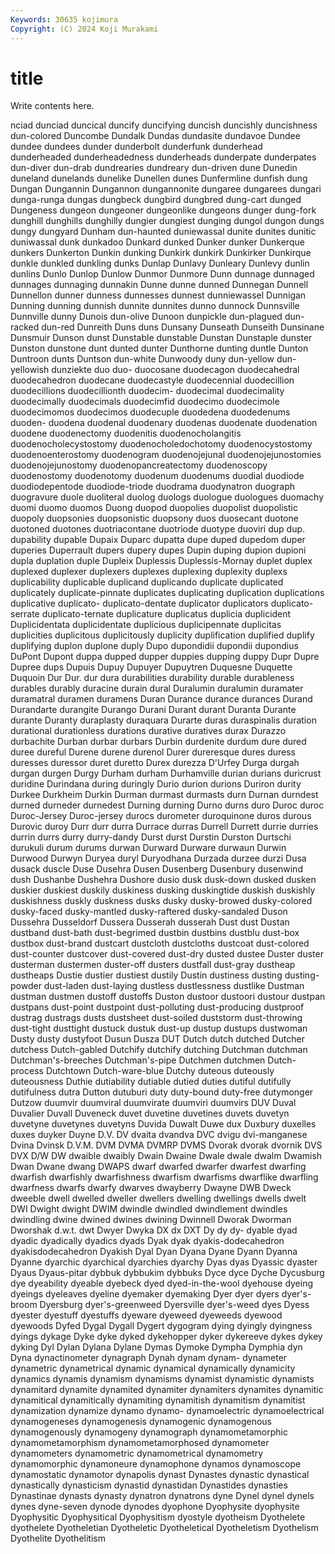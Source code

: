 ```yaml
---
Keywords: 30635 kojimura
Copyright: (C) 2024 Koji Murakami
---
```


# title

Write contents here.



nciad
dunciad duncical duncify duncifying duncish duncishly duncishness dun-colored Duncombe Dundalk
Dundas dundasite dundavoe Dundee dundee dundees dunder dunderbolt dunderfunk dunderhead
dunderheaded dunderheadedness dunderheads dunderpate dunderpates dun-diver dun-drab dundrearies dundreary dun-driven
dune Dunedin duneland dunelands dunelike Dunellen dunes Dunfermline dunfish dung
Dungan Dungannin Dungannon dungannonite dungaree dungarees dungari dunga-runga dungas dungbeck
dungbird dungbred dung-cart dunged Dungeness dungeon dungeoner dungeonlike dungeons dunger
dung-fork dunghill dunghills dunghilly dungier dungiest dunging dungol dungon dungs
dungy dungyard Dunham dun-haunted duniewassal dunite dunites dunitic duniwassal dunk
dunkadoo Dunkard dunked Dunker dunker Dunkerque dunkers Dunkerton Dunkin dunking
Dunkirk dunkirk Dunkirker Dunkirque dunkle dunkled dunkling dunks Dunlap Dunlavy
Dunleary Dunlevy dunlin dunlins Dunlo Dunlop Dunlow Dunmor Dunmore Dunn
dunnage dunnaged dunnages dunnaging dunnakin Dunne dunne dunned Dunnegan Dunnell
Dunnellon dunner dunness dunnesses dunnest dunniewassel Dunnigan Dunning dunning dunnish
dunnite dunnites dunno dunnock Dunnsville Dunnville dunny Dunois dun-olive Dunoon
dunpickle dun-plagued dun-racked dun-red Dunreith Duns duns Dunsany Dunseath Dunseith
Dunsinane Dunsmuir Dunson dunst Dunstable dunstable Dunstan Dunstaple dunster Dunston
dunstone dunt dunted dunter Dunthorne dunting duntle Dunton Duntroon dunts
Duntson dun-white Dunwoody duny dun-yellow dun-yellowish dunziekte duo duo- duocosane
duodecagon duodecahedral duodecahedron duodecane duodecastyle duodecennial duodecillion duodecillions duodecillionth duodecim-
duodecimal duodecimality duodecimally duodecimals duodecimfid duodecimo duodecimole duodecimomos duodecimos duodecuple
duodedena duodedenums duoden- duodena duodenal duodenary duodenas duodenate duodenation duodene
duodenectomy duodenitis duodenocholangitis duodenocholecystostomy duodenocholedochotomy duodenocystostomy duodenoenterostomy duodenogram duodenojejunal duodenojejunostomies
duodenojejunostomy duodenopancreatectomy duodenoscopy duodenostomy duodenotomy duodenum duodenums duodial duodiode duodiodepentode
duodiode-triode duodrama duodynatron duograph duogravure duole duoliteral duolog duologs duologue
duologues duomachy duomi duomo duomos Duong duopod duopolies duopolist duopolistic
duopoly duopsonies duopsonistic duopsony duos duosecant duotone duotoned duotones duotriacontane
duotriode duotype duoviri dup dup. dupability dupable Dupaix Duparc dupatta
dupe duped dupedom duper duperies Duperrault dupers dupery dupes Dupin
duping dupion dupioni dupla duplation duple Dupleix Duplessis Duplessis-Mornay duplet
duplex duplexed duplexer duplexers duplexes duplexing duplexity duplexs duplicability duplicable
duplicand duplicando duplicate duplicated duplicately duplicate-pinnate duplicates duplicating duplication duplications
duplicative duplicato- duplicato-dentate duplicator duplicators duplicato-serrate duplicato-ternate duplicature duplicatus duplicia
duplicident Duplicidentata duplicidentate duplicious duplicipennate duplicitas duplicities duplicitous duplicitously duplicity
duplification duplified duplify duplifying duplon duplone duply Dupo dupondidii dupondii
dupondius DuPont Dupont duppa dupped dupper duppies dupping duppy Dupr
Dupre Dupree dups Dupuis Dupuy Dupuyer Dupuytren Duquesne Duquette Duquoin
Dur Dur. dur dura durabilities durability durable durableness durables durably
duracine durain dural Duralumin duralumin duramater duramatral duramen duramens Duran
Durance durance durances Durand Durandarte durangite Durango Durani Durant durant
Duranta Durante durante Duranty duraplasty duraquara Durarte duras duraspinalis duration
durational durationless durations durative duratives durax Durazzo durbachite Durban durbar
durbars Durbin durdenite durdum dure dured duree dureful Durene durene
durenol Durer dureresque dures duress duresses duressor duret duretto Durex
durezza D'Urfey Durga durgah durgan durgen Durgy Durham durham Durhamville
durian durians duricrust duridine Durindana during duringly Durio durion durions
Duriron durity Durkee Durkheim Durkin Durman durmast durmasts durn Durnan
durndest durned durneder durnedest Durning durning Durno durns duro Duroc
duroc Duroc-Jersey Duroc-jersey durocs durometer duroquinone duros durous Durovic duroy
Durr durr durra Durrace durras Durrell Durrett durrie durries durrin
durrs durry durry-dandy Durst durst Durstin Durston Durtschi durukuli durum
durums durwan Durward Durware durwaun Durwin Durwood Durwyn Duryea duryl
Duryodhana Durzada durzee durzi Dusa dusack duscle Duse Dusehra Dusen
Dusenberg Dusenbury dusenwind dush Dushanbe Dushehra Dushore dusio dusk dusk-down
dusked dusken duskier duskiest duskily duskiness dusking duskingtide duskish duskishly
duskishness duskly duskness dusks dusky dusky-browed dusky-colored dusky-faced dusky-mantled dusky-raftered
dusky-sandaled Duson Dussehra Dusseldorf Dussera Dusserah dusserah Dust dust Dustan
dustband dust-bath dust-begrimed dustbin dustbins dustblu dust-box dustbox dust-brand dustcart
dustcloth dustcloths dustcoat dust-colored dust-counter dustcover dust-covered dust-dry dusted dustee
Duster duster dusterman dustermen duster-off dusters dustfall dust-gray dustheap dustheaps
Dustie dustier dustiest dustily Dustin dustiness dusting dusting-powder dust-laden dust-laying
dustless dustlessness dustlike Dustman dustman dustmen dustoff dustoffs Duston dustoor
dustoori dustour dustpan dustpans dust-point dustpoint dust-polluting dust-producing dustproof dustrag
dustrags dusts dustsheet dust-soiled duststorm dust-throwing dust-tight dusttight dustuck dustuk
dust-up dustup dustups dustwoman Dusty dusty dustyfoot Dusun Dusza DUT
Dutch dutch dutched Dutcher dutchess Dutch-gabled Dutchify dutchify dutching Dutchman
dutchman Dutchman's-breeches Dutchman's-pipe Dutchmen dutchmen Dutch-process Dutchtown Dutch-ware-blue Dutchy duteous
duteously duteousness Duthie dutiability dutiable dutied duties dutiful dutifully dutifulness
dutra Dutton dutuburi duty duty-bound duty-free dutymonger Dutzow duumvir duumviral
duumvirate duumviri duumvirs DUV Duval Duvalier Duvall Duveneck duvet duvetine
duvetines duvets duvetyn duvetyne duvetynes duvetyns Duvida Duwalt Duwe dux
Duxbury duxelles duxes duyker Duyne D.V. DV dvaita dvandva DVC
dvigu dvi-manganese Dvina Dvinsk D.V.M. DVM DVMA DVMRP DVMS Dvorak
dvorak dvornik DVS DVX D/W DW dwaible dwaibly Dwain Dwaine
Dwale dwale dwalm Dwamish Dwan Dwane dwang DWAPS dwarf dwarfed
dwarfer dwarfest dwarfing dwarfish dwarfishly dwarfishness dwarfism dwarfisms dwarflike dwarfling
dwarfness dwarfs dwarfy dwarves dwayberry Dwayne DWB Dweck dweeble dwell
dwelled dweller dwellers dwelling dwellings dwells dwelt DWI Dwight dwight
DWIM dwindle dwindled dwindlement dwindles dwindling dwine dwined dwines dwining
Dwinnell Dworak Dworman Dworshak d.w.t. dwt Dwyer Dwyka DX dx
DXT Dy dy dy- dyable dyad dyadic dyadically dyadics dyads
Dyak dyak dyakis-dodecahedron dyakisdodecahedron Dyakish Dyal Dyan Dyana Dyane Dyann
Dyanna Dyanne dyarchic dyarchical dyarchies dyarchy Dyas dyas Dyassic dyaster
Dyaus Dyaus-pitar dybbuk dybbukim dybbuks Dyce dyce Dyche Dycusburg dye
dyeability dyeable dyebeck dyed dyed-in-the-wool dyehouse dyeing dyeings dyeleaves dyeline
dyemaker dyemaking Dyer dyer dyers dyer's-broom Dyersburg dyer's-greenweed Dyersville dyer's-weed
dyes Dyess dyester dyestuff dyestuffs dyeware dyeweed dyeweeds dyewood dyewoods
Dyfed Dygal Dygall Dygert dygogram dying dyingly dyingness dyings dykage
Dyke dyke dyked dykehopper dyker dykereeve dykes dykey dyking Dyl
Dylan Dylana Dylane Dymas Dymoke Dympha Dymphia dyn Dyna dynactinometer
dynagraph Dynah dynam dynam- dynameter dynametric dynametrical dynamic dynamical dynamically
dynamicity dynamics dynamis dynamism dynamisms dynamist dynamistic dynamists dynamitard dynamite
dynamited dynamiter dynamiters dynamites dynamitic dynamitical dynamitically dynamiting dynamitish dynamitism
dynamitist dynamization dynamize dynamo dynamo- dynamoelectric dynamoelectrical dynamogeneses dynamogenesis dynamogenic
dynamogenous dynamogenously dynamogeny dynamograph dynamometamorphic dynamometamorphism dynamometamorphosed dynamometer dynamometers dynamometric
dynamometrical dynamometry dynamomorphic dynamoneure dynamophone dynamos dynamoscope dynamostatic dynamotor dynapolis
dynast Dynastes dynastic dynastical dynastically dynasticism dynastid dynastidan Dynastides dynasties
Dynastinae dynasts dynasty dynatron dynatrons dyne Dynel dynel dynels dynes
dyne-seven dynode dynodes dyophone Dyophysite dyophysite Dyophysitic Dyophysitical Dyophysitism dyostyle
dyotheism Dyothelete dyothelete Dyotheletian Dyotheletic Dyotheletical Dyotheletism Dyothelism Dyothelite Dyothelitism
